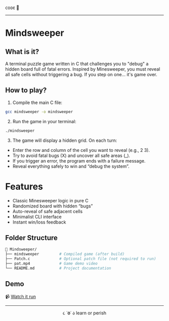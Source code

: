 ᴄᴏᴅᴇ 👾

---

# Mindsweeper

## What is it?

A terminal puzzle game written in C that challenges you to "debug" a hidden board full of fatal errors. Inspired by Minesweeper, you must reveal all safe cells without triggering a bug. If you step on one... it's game over.

## How to play?

1. Compile the main C file:

```bash
gcc mindsweeper -o mindsweeper
```

2. Run the game in your terminal:

```bash
./mindsweeper
```

3. The game will display a hidden grid. On each turn:
- Enter the row and column of the cell you want to reveal (e.g., 2 3).
- Try to avoid fatal bugs (X) and uncover all safe areas (_).
- If you trigger an error, the program ends with a failure message.
- Reveal everything safely to win and “debug the system”.

# Features
- Classic Minesweeper logic in pure C
- Randomized board with hidden “bugs”
- Auto-reveal of safe adjacent cells
- Minimalist CLI interface
- Instant win/loss feedback

## Folder Structure

```bash
📁 Mindsweeper/
├── mindsweeper         # Compiled game (after build)
├── Patch.c             # Optional patch file (not required to run)
├── pat.mp4             # Game demo video
└── README.md           # Project documentation
```

## Demo

📹 [Watch it run](https://drive.google.com/file/d/1fUrrl1HI2iZOPORLjYFghQEDerIngyVb/view?usp=sharing)

---

<p align="center">૮ ˙Ⱉ˙ ა learn or perish</p>
